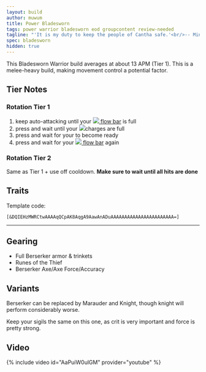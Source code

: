 ```yaml
---
layout: build
author: muwum
title: Power Bladesworn
tags: power warrior bladesworn eod groupcontent review-needed
tagline: "'It is my duty to keep the people of Cantha safe.'<br/>-- Minister Li"
spec: bladesworn
hidden: true
---
```


This Bladesworn Warrior build averages at about 13 APM (Tier 1). This is a melee-heavy build, making movement control a potential factor.

## Tier Notes

### Rotation Tier 1
1. keep auto-attacking until your [![](https://wiki.guildwars2.com/images/thumb/c/c4/Heat.png/20px-Heat.png) flow bar](https://wiki.guildwars2.com/wiki/Flow) is full
2. press <span data-aw2-key="F2" data-aw2-skill="62803"></span> and wait until your ![](https://wiki.guildwars2.com/images/thumb/9/98/Gunsaber_Cartridge_%28uncharged%29.png/12px-Gunsaber_Cartridge_%28uncharged%29.png)charges are full
3. press <span data-aw2-key="1" data-aw2-skill="62797"></span> and wait for your <span data-aw2-key="F1" data-aw2-skill="62861"> to become ready
4. press <span data-aw2-key="F1" data-aw2-skill="62861"> and wait for your [![](https://wiki.guildwars2.com/images/thumb/c/c4/Heat.png/20px-Heat.png) flow bar](https://wiki.guildwars2.com/wiki/Flow) again

### Rotation Tier 2
Same as Tier 1 + use <span data-aw2-key="5" data-aw2-skill="14399"></span> off cooldown. **Make sure to wait until all hits are done**

## Traits

Template code:

`[&DQIEHzMWRCtwAAAAqQCpAK8AqgA9AawAnADuAAAAAAAAAAAAAAAAAAAAAAA=]`

---

<div
  data-armory-embed='skills'
  data-armory-ids='14389,14404,14410,14479,14355'
>
</div>
<div
  data-armory-embed='specializations'
  data-armory-ids='4,51,68'
  data-armory-4-traits='1444,1449,1437'
  data-armory-51-traits='1413,1484,1369'
  data-armory-68-traits='2225,2302,2239'
>
</div>

## Gearing

- Full Berserker armor & trinkets
- <span data-aw2-item="24818">Runes of the Thief</span>
- Berserker Axe/Axe Force/Accuracy

## Variants

Berserker can be replaced by Marauder and Knight, though knight will perform considerably worse.

Keep your sigils the same on this one, as crit is very important and force is pretty strong.

## Video
{% include video id="AaPuiW0ulGM" provider="youtube" %}

